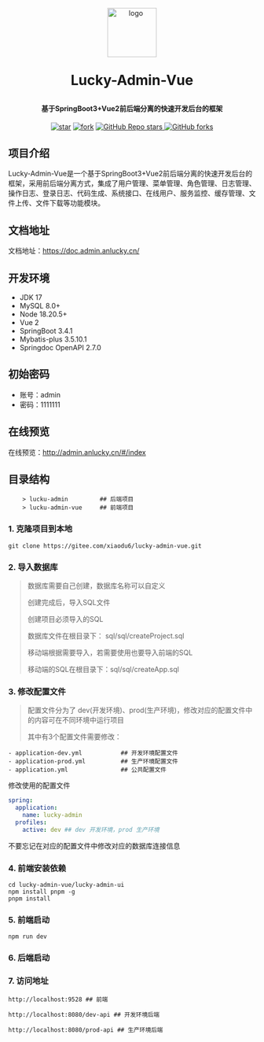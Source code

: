 <p align="center">
	<img alt="logo" src="https://doc.admin.anlucky.cn/images/logo.png" style="width: 100px;" />
</p>
<h1 align="center" style="margin: 30px 0 30px; font-weight: bold;">Lucky-Admin-Vue</h1>
<h4 align="center">基于SpringBoot3+Vue2前后端分离的快速开发后台的框架</h4>
<p align="center">
<a href='https://gitee.com/xiaodu6/lucky-admin-vue/stargazers'><img src='https://gitee.com/xiaodu6/lucky-admin-vue/badge/star.svg?theme=dark' alt='star'></img></a>
    <a href='https://gitee.com/xiaodu6/lucky-admin-vue/members'><img src='https://gitee.com/xiaodu6/lucky-admin-vue/badge/fork.svg?theme=dark' alt='fork'></img></a>
<a href='https://github.com/DuYiFan01/Lucky-Admin-Vue'><img alt="GitHub Repo stars" src="https://img.shields.io/github/stars/DuYiFan01/Lucky-Admin-Vue"> </a>
<a href='https://github.com/DuYiFan01/Lucky-Admin-Vue'><img alt="GitHub forks" src="https://img.shields.io/github/forks/DuYiFan01/Lucky-Admin-Vue"> </a>

</p>


## 项目介绍
Lucky-Admin-Vue是一个基于SpringBoot3+Vue2前后端分离的快速开发后台的框架，采用前后端分离方式，集成了用户管理、菜单管理、角色管理、日志管理、操作日志、登录日志、代码生成、系统接口、在线用户、服务监控、缓存管理、文件上传、文件下载等功能模块。

## 文档地址

文档地址：https://doc.admin.anlucky.cn/

## 开发环境
- JDK 17
- MySQL 8.0+
- Node 18.20.5+
- Vue 2
- SpringBoot 3.4.1
- Mybatis-plus 3.5.10.1
- Springdoc OpenAPI 2.7.0

## 初始密码

- 账号：admin
- 密码：1111111

## 在线预览

在线预览：http://admin.anlucky.cn/#/index

## 目录结构

```
    > lucku-admin         ## 后端项目
    > lucku-admin-vue     ## 前端项目
```
### 1. 克隆项目到本地

```shell
git clone https://gitee.com/xiaodu6/lucky-admin-vue.git
```

### 2. 导入数据库
>数据库需要自己创建，数据库名称可以自定义
> 
>创建完成后，导入SQL文件
> 
>创建项目必须导入的SQL
> 
>数据库文件在根目录下： sql/sql/createProject.sql
> 
>移动端根据需要导入，若需要使用也要导入前端的SQL
> 
>移动端的SQL在根目录下：sql/sql/createApp.sql


### 3. 修改配置文件

>配置文件分为了 dev(开发环境)、prod(生产环境)，修改对应的配置文件中的内容可在不同环境中运行项目
> 
> 其中有3个配置文件需要修改：


    - application-dev.yml           ## 开发环境配置文件
    - application-prod.yml          ## 生产环境配置文件
    - application.yml               ## 公共配置文件

修改使用的配置文件

~~~yml
spring:
  application:
    name: lucky-admin
  profiles:
    active: dev ## dev 开发环境，prod 生产环境
~~~

不要忘记在对应的配置文件中修改对应的数据库连接信息


### 4. 前端安装依赖

```shell
cd lucky-admin-vue/lucky-admin-ui
npm install pnpm -g
pnpm install
```

### 5. 前端启动

```shell
npm run dev
```

### 6. 后端启动

### 7. 访问地址

```text
http://localhost:9528 ## 前端

http://localhost:8080/dev-api ## 开发环境后端

http://localhost:8080/prod-api ## 生产环境后端
```

## 

